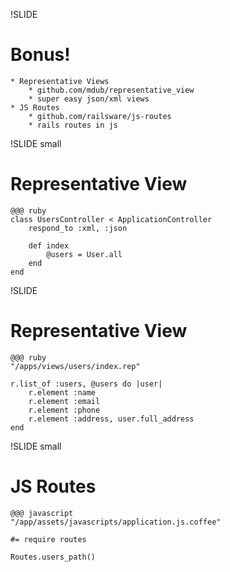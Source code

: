 !SLIDE

# Bonus! #

	* Representative Views
		* github.com/mdub/representative_view
		* super easy json/xml views
	* JS Routes
		* github.com/railsware/js-routes
		* rails routes in js

!SLIDE small

# Representative View #

	@@@ ruby
	class UsersController < ApplicationController
		respond_to :xml, :json
		
		def index
			@users = User.all
		end
	end

!SLIDE

# Representative View #

	@@@ ruby
	"/apps/views/users/index.rep"
	
	r.list_of :users, @users do |user|
		r.element :name
		r.element :email
		r.element :phone
		r.element :address, user.full_address
	end

!SLIDE small

# JS Routes #

	@@@ javascript
	"/app/assets/javascripts/application.js.coffee"
	
	#= require routes
	
	Routes.users_path()
